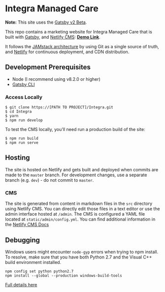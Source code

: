 # Integra Managed Care

**Note:** This site uses the [Gatsby v2 Beta](https://www.gatsbyjs.org/blog/2018-06-16-announcing-gatsby-v2-beta-launch/).

This repo contains a marketing website for Integra Managed Care that is built with [Gatsby](https://www.gatsbyjs.org/), and [Netlify CMS](https://www.netlifycms.org): **[Demo Link](https://gatsby-netlify-cms.netlify.com/)**.

It follows the [JAMstack architecture](https://jamstack.org) by using Git as a single source of truth, and [Netlify](https://www.netlify.com) for continuous deployment, and CDN distribution.

## Development Prerequisites

- Node (I recommend using v8.2.0 or higher)
- [Gatsby CLI](https://www.gatsbyjs.org/docs/)

### Access Locally
```
$ git clone https://[PATH TO PROJECT]/Integra.git
$ cd Integra
$ yarn
$ npm run develop
```
To test the CMS locally, you'll need run a production build of the site:
```
$ npm run build
$ npm run serve
```

## Hosting
The site is hosted on Netlify and gets built and deployed when commits are made to the ```master``` branch. For development changes, use a separate branch (e.g. ```dev```) - do not commit to ```master```.

### CMS
The site is generated from content in markdown files in the ```src``` directory using Netlify CMS. You can directly edit those files in a text editor or use the admin interface hosted at `/admin`. The CMS is configured a YAML file located at ```static/admin/config.yml```. You can find additional information in the [Netlify CMS Docs](https://www.netlifycms.org/docs/intro/)

## Debugging
Windows users might encounter ```node-gyp``` errors when trying to npm install.
To resolve, make sure that you have both Python 2.7 and the Visual C++ build environment installed.
```
npm config set python python2.7
npm install --global --production windows-build-tools
```

[Full details here](https://www.npmjs.com/package/node-gyp 'NPM node-gyp page')

